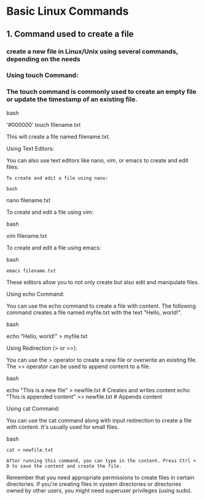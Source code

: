 # Basic Linux Commands

## 1. Command used to create a file

### create a new file in Linux/Unix using several commands, depending on the needs

### Using touch Command:

### The touch command is commonly used to create an empty file or update the timestamp of an existing file.

bash

'#000000' touch filename.txt

This will create a file named filename.txt.

Using Text Editors:

You can also use text editors like nano, vim, or emacs to create and edit files:

    To create and edit a file using nano:

    bash

nano filename.txt

To create and edit a file using vim:

bash

vim filename.txt

To create and edit a file using emacs:

bash

    emacs filename.txt

These editors allow you to not only create but also edit and manipulate files.

Using echo Command:

You can use the echo command to create a file with content. The following command creates a file named myfile.txt with the text "Hello, world!".

bash

echo "Hello, world!" > myfile.txt

Using Redirection (> or >>):

You can use the > operator to create a new file or overwrite an existing file. The >> operator can be used to append content to a file.

bash

echo "This is a new file" > newfile.txt       # Creates and writes content
echo "This is appended content" >> newfile.txt # Appends content

Using cat Command:

You can use the cat command along with input redirection to create a file with content. It's usually used for small files.

bash

    cat > newfile.txt

    After running this command, you can type in the content. Press Ctrl + D to save the content and create the file.

Remember that you need appropriate permissions to create files in certain directories. If you're creating files in system directories or directories owned by other users, you might need superuser privileges (using sudo).





